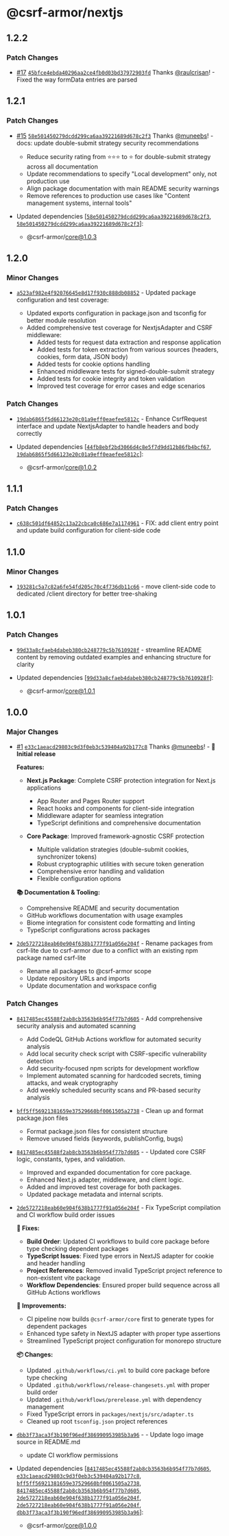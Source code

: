 # @csrf-armor/nextjs

## 1.2.2

### Patch Changes

- [#17](https://github.com/muneebs/csrf-armor/pull/17) [`45bfce4ebda40296aa2ce4fb0d03bd37972903fd`](https://github.com/muneebs/csrf-armor/commit/45bfce4ebda40296aa2ce4fb0d03bd37972903fd) Thanks [@raulcrisan](https://github.com/raulcrisan)! - Fixed the way formData entries are parsed

## 1.2.1

### Patch Changes

- [#15](https://github.com/muneebs/csrf-armor/pull/15) [`58e501450279dcdd299ca6aa39221689d678c2f3`](https://github.com/muneebs/csrf-armor/commit/58e501450279dcdd299ca6aa39221689d678c2f3) Thanks [@muneebs](https://github.com/muneebs)! - docs: update double-submit strategy security recommendations

  - Reduce security rating from ⭐⭐⭐ to ⭐ for double-submit strategy across all documentation
  - Update recommendations to specify "Local development" only, not production use
  - Align package documentation with main README security warnings
  - Remove references to production use cases like "Content management systems, internal tools"

- Updated dependencies [[`58e501450279dcdd299ca6aa39221689d678c2f3`](https://github.com/muneebs/csrf-armor/commit/58e501450279dcdd299ca6aa39221689d678c2f3), [`58e501450279dcdd299ca6aa39221689d678c2f3`](https://github.com/muneebs/csrf-armor/commit/58e501450279dcdd299ca6aa39221689d678c2f3)]:
  - @csrf-armor/core@1.0.3

## 1.2.0

### Minor Changes

- [`a523af982e4f92076645e8d17f930c888db08852`](https://github.com/muneebs/csrf-armor/commit/a523af982e4f92076645e8d17f930c888db08852) - Updated package configuration and test coverage:

  - Updated exports configuration in package.json and tsconfig for better module resolution
  - Added comprehensive test coverage for NextjsAdapter and CSRF middleware:
    - Added tests for request data extraction and response application
    - Added tests for token extraction from various sources (headers, cookies, form data, JSON body)
    - Added tests for cookie options handling
    - Enhanced middleware tests for signed-double-submit strategy
    - Added tests for cookie integrity and token validation
    - Improved test coverage for error cases and edge scenarios

### Patch Changes

- [`19dab6865f5d66123e20c01a9eff0eaefee5812c`](https://github.com/muneebs/csrf-armor/commit/19dab6865f5d66123e20c01a9eff0eaefee5812c) - Enhance CsrfRequest interface and update NextjsAdapter to handle headers and body correctly

- Updated dependencies [[`44fb8ebf2bd3066d4c8e5f7d9dd12b86fb4bcf67`](https://github.com/muneebs/csrf-armor/commit/44fb8ebf2bd3066d4c8e5f7d9dd12b86fb4bcf67), [`19dab6865f5d66123e20c01a9eff0eaefee5812c`](https://github.com/muneebs/csrf-armor/commit/19dab6865f5d66123e20c01a9eff0eaefee5812c)]:
  - @csrf-armor/core@1.0.2

## 1.1.1

### Patch Changes

- [`c638c501df64852c13a22cbca0c686e7a1174961`](https://github.com/muneebs/csrf-armor/commit/c638c501df64852c13a22cbca0c686e7a1174961) - FIX: add client entry point and update build configuration for client-side code

## 1.1.0

### Minor Changes

- [`193281c5a7c82a6fe54fd205c70c4f736db11c66`](https://github.com/muneebs/csrf-armor/commit/193281c5a7c82a6fe54fd205c70c4f736db11c66) - move client-side code to dedicated /client directory for better tree-shaking

## 1.0.1

### Patch Changes

- [`99d33a8cfaeb4dabeb380cb248779c5b7610928f`](https://github.com/muneebs/csrf-armor/commit/99d33a8cfaeb4dabeb380cb248779c5b7610928f) - streamline README content by removing outdated examples and enhancing structure for clarity

- Updated dependencies [[`99d33a8cfaeb4dabeb380cb248779c5b7610928f`](https://github.com/muneebs/csrf-armor/commit/99d33a8cfaeb4dabeb380cb248779c5b7610928f)]:
  - @csrf-armor/core@1.0.1

## 1.0.0

### Major Changes

- [#1](https://github.com/muneebs/csrf-armor/pull/1) [`e33c1aeacd29803c9d3f0eb3c539404a92b177c8`](https://github.com/muneebs/csrf-armor/commit/e33c1aeacd29803c9d3f0eb3c539404a92b177c8) Thanks [@muneebs](https://github.com/muneebs)! - **🚀 Initial release**

  **Features:**

  - **Next.js Package**: Complete CSRF protection integration for Next.js applications

    - App Router and Pages Router support
    - React hooks and components for client-side integration
    - Middleware adapter for seamless integration
    - TypeScript definitions and comprehensive documentation

  - **Core Package**: Improved framework-agnostic CSRF protection
    - Multiple validation strategies (double-submit cookies, synchronizer tokens)
    - Robust cryptographic utilities with secure token generation
    - Comprehensive error handling and validation
    - Flexible configuration options

  **📚 Documentation & Tooling:**

  - Comprehensive README and security documentation
  - GitHub workflows documentation with usage examples
  - Biome integration for consistent code formatting and linting
  - TypeScript configurations across packages

- [`2de5727218eab60e904f638b1777f91a056e204f`](https://github.com/muneebs/csrf-armor/commit/2de5727218eab60e904f638b1777f91a056e204f) - Rename packages from csrf-lite due to csrf-armor due to a conflict with an existing npm package named csrf-lite

  - Rename all packages to @csrf-armor scope
  - Update repository URLs and imports
  - Update documentation and workspace config

### Patch Changes

- [`8417485ec45588f2ab8cb3563b6b954f77b7d605`](https://github.com/muneebs/csrf-armor/commit/8417485ec45588f2ab8cb3563b6b954f77b7d605) - Add comprehensive security analysis and automated scanning

  - Add CodeQL GitHub Actions workflow for automated security analysis
  - Add local security check script with CSRF-specific vulnerability detection
  - Add security-focused npm scripts for development workflow
  - Implement automated scanning for hardcoded secrets, timing attacks, and weak cryptography
  - Add weekly scheduled security scans and PR-based security analysis

- [`bff5ff56921381659e37529660bf0061505a2738`](https://github.com/muneebs/csrf-armor/commit/bff5ff56921381659e37529660bf0061505a2738) - Clean up and format package.json files

  - Format package.json files for consistent structure
  - Remove unused fields (keywords, publishConfig, bugs)

- [`8417485ec45588f2ab8cb3563b6b954f77b7d605`](https://github.com/muneebs/csrf-armor/commit/8417485ec45588f2ab8cb3563b6b954f77b7d605) - - Updated core CSRF logic, constants, types, and validation.

  - Improved and expanded documentation for core package.
  - Enhanced Next.js adapter, middleware, and client logic.
  - Added and improved test coverage for both packages.
  - Updated package metadata and internal scripts.

- [`2de5727218eab60e904f638b1777f91a056e204f`](https://github.com/muneebs/csrf-armor/commit/2de5727218eab60e904f638b1777f91a056e204f) - Fix TypeScript compilation and CI workflow build order issues

  **🔧 Fixes:**

  - **Build Order**: Updated CI workflows to build core package before type checking dependent packages
  - **TypeScript Issues**: Fixed type errors in NextJS adapter for cookie and header handling
  - **Project References**: Removed invalid TypeScript project reference to non-existent vite package
  - **Workflow Dependencies**: Ensured proper build sequence across all GitHub Actions workflows

  **🚀 Improvements:**

  - CI pipeline now builds `@csrf-armor/core` first to generate types for dependent packages
  - Enhanced type safety in NextJS adapter with proper type assertions
  - Streamlined TypeScript project configuration for monorepo structure

  **📦 Changes:**

  - Updated `.github/workflows/ci.yml` to build core package before type checking
  - Updated `.github/workflows/release-changesets.yml` with proper build order
  - Updated `.github/workflows/prerelease.yml` with dependency management
  - Fixed TypeScript errors in `packages/nextjs/src/adapter.ts`
  - Cleaned up root `tsconfig.json` project references

- [`dbb3f73aca3f3b190f96edf386990953985b3a96`](https://github.com/muneebs/csrf-armor/commit/dbb3f73aca3f3b190f96edf386990953985b3a96) - - Update logo image source in README.md
  - update CI workflow permissions
- Updated dependencies [[`8417485ec45588f2ab8cb3563b6b954f77b7d605`](https://github.com/muneebs/csrf-armor/commit/8417485ec45588f2ab8cb3563b6b954f77b7d605), [`e33c1aeacd29803c9d3f0eb3c539404a92b177c8`](https://github.com/muneebs/csrf-armor/commit/e33c1aeacd29803c9d3f0eb3c539404a92b177c8), [`bff5ff56921381659e37529660bf0061505a2738`](https://github.com/muneebs/csrf-armor/commit/bff5ff56921381659e37529660bf0061505a2738), [`8417485ec45588f2ab8cb3563b6b954f77b7d605`](https://github.com/muneebs/csrf-armor/commit/8417485ec45588f2ab8cb3563b6b954f77b7d605), [`2de5727218eab60e904f638b1777f91a056e204f`](https://github.com/muneebs/csrf-armor/commit/2de5727218eab60e904f638b1777f91a056e204f), [`2de5727218eab60e904f638b1777f91a056e204f`](https://github.com/muneebs/csrf-armor/commit/2de5727218eab60e904f638b1777f91a056e204f), [`dbb3f73aca3f3b190f96edf386990953985b3a96`](https://github.com/muneebs/csrf-armor/commit/dbb3f73aca3f3b190f96edf386990953985b3a96)]:
  - @csrf-armor/core@1.0.0

